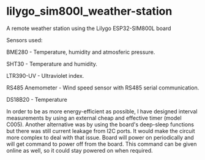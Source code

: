 # lilygo_sim800l_weather-station
 
A remote weather station using the Lilygo ESP32-SIM800L board

Sensors used:

BME280 - Temperature, humidity and atmosferic pressure. 

SHT30 - Temperature and humidity. 

LTR390-UV -  Ultraviolet index.

RS485 Anemometer - Wind speed sensor with RS485 serial communication.

DS18B20 - Temperature

In order to be as more energy-efficient as possible, I have designed interval measurements by using an external cheap and effective timer (model C005). Another alternative was by using the board's deep-sleep functions but there was still current leakage from I2C ports. It would make the circuit more complex to deal with that issue. Board will power on periodically and will get command to power off from the board. This command can be given online as well, so it could stay powered on when required. 



